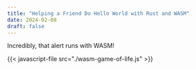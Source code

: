 ```yaml
---
title: "Helping a Friend Do Hello World with Rust and WASM"
date: 2024-02-08
draft: false
---
```


Incredibly, that alert runs with WASM! 

{{< javascript-file src="./wasm-game-of-life.js" >}}
